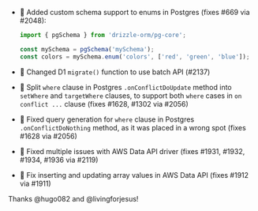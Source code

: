 - 🎉 Added custom schema support to enums in Postgres (fixes #669 via #2048):

  ```ts
  import { pgSchema } from 'drizzle-orm/pg-core';

  const mySchema = pgSchema('mySchema');
  const colors = mySchema.enum('colors', ['red', 'green', 'blue']);
  ```

- 🎉 Changed D1 `migrate()` function to use batch API (#2137)
- 🐛 Split `where` clause in Postgres `.onConflictDoUpdate` method into `setWhere` and `targetWhere` clauses, to support both `where` cases in `on conflict ...` clause (fixes #1628, #1302 via #2056)
- 🐛 Fixed query generation for `where` clause in Postgres `.onConflictDoNothing` method, as it was placed in a wrong spot (fixes #1628 via #2056)
- 🐛 Fixed multiple issues with AWS Data API driver (fixes #1931, #1932, #1934, #1936 via #2119)
- 🐛 Fix inserting and updating array values in AWS Data API (fixes #1912 via #1911)

Thanks @hugo082 and @livingforjesus!
